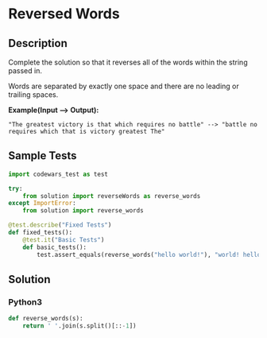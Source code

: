 # Reversed Words


## Description
Complete the solution so that it reverses all of the words within the string passed in.

Words are separated by exactly one space and there are no leading or trailing spaces.

**Example(Input --> Output):**

```
"The greatest victory is that which requires no battle" --> "battle no requires which that is victory greatest The"
```


## Sample Tests
```python
import codewars_test as test

try:
    from solution import reverseWords as reverse_words
except ImportError:
    from solution import reverse_words

@test.describe("Fixed Tests")
def fixed_tests():
    @test.it("Basic Tests")
    def basic_tests():
        test.assert_equals(reverse_words("hello world!"), "world! hello")
```


## Solution
### Python3
```python
def reverse_words(s):
    return ' '.join(s.split()[::-1])
```
